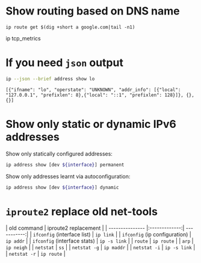 
# Show routing based on DNS name
```
ip route get $(dig +short a google.com|tail -n1)
```

ip tcp_metrics

# If you need `json` output

```bash
ip --json --brief address show lo
```
```
[{"ifname": "lo", "operstate": "UNKNOWN", "addr_info": [{"local": "127.0.0.1", "prefixlen": 8},{"local": "::1", "prefixlen": 128}]}, {}, {}]
```

# Show only static or dynamic IPv6 addresses
Show only statically configured addresses:
```bash
ip address show [dev ${interface}] permanent
```
Show only addresses learnt via autoconfiguration:
```bash
ip address show [dev ${interface}] dynamic
```

# `iproute2` replace old net-tools

| old command      | iproute2 replacement |
| --------------- |:-------------:| -----------:|
| `ifconfig` (interface list) | `ip link` |
| `ifconfig` (ip configuration) | `ip addr` |
| `ifconfig` (interface stats) | `ip -s link` |
| `route` | `ip route` |
| `arp` | `ip neigh` |
| `netstat` | `ss` |
| `netstat -g` | `ip maddr` |
| `netstat -i` | `ip -s link` |
| `netstat -r` | `ip route` |
